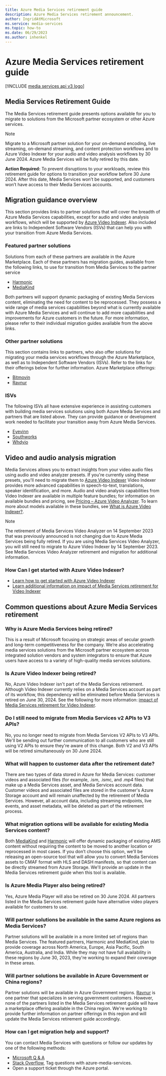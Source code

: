 ```yaml
---
title: Azure Media Services retirement guide
description: Azure Media Services retirement announcement.
author: IngridAtMicrosoft
ms.service: media-services
ms.topic: how-to
ms.date: 06/29/2023
ms.author: inhenkel
---
```


# Azure Media Services retirement guide

[!INCLUDE [media services api v3 logo](./includes/v3-hr.md)]

## Media Services Retirement Guide

The Media Services retirement guide presents options available for you to migrate to solutions from the Microsoft partner ecosystem or other Azure services.

> [!Note]
> Migrate to a Microsoft partner solution for your on-demand encoding, live streaming, on-demand streaming, and content protection workflows and to Azure Video Indexer for your audio and video analysis workflows by 30 June 2024. Azure Media Services will be fully retired by this date.  

**Action Required:** To prevent disruptions to your workloads, review this retirement guide for options to transition your workflow before 30 June 2024. After this date, Media Services won’t be supported, and customers won’t have access to their Media Services accounts.

## Migration guidance overview

This section provides links to partner solutions that will cover the breadth of Azure Media Services capabilities, except for audio and video analysis workflows, which will be supported by [Azure Video Indexer](/azure/azure-video-indexer/video-indexer-overview). Also included are links to Independent Software Vendors (ISVs) that can help you with your transition from Azure Media Services.

### Featured partner solutions

Solutions from each of these partners are available in the Azure Marketplace. Each of these partners has migration guides, available from the following links, to use for transition from Media Services to the partner service

- [Harmonic](https://aka.ms/ams-harmonic)
- [MediaKind](https://io.mediakind.com/)

Both partners will support dynamic packaging of existing Media Services content, eliminating the need for content to be reprocessed. They possess a wide range of media services capabilities beyond what is currently available with Azure Media Services and will continue to add more capabilities and improvements for Azure customers in the future. For more information, please refer to their individual migration guides available from the above links.

### Other partner solutions

This section contains links to partners, who also offer solutions for migrating your media services workflows through the Azure Marketplace, as well as to Independent Software Vendors (ISVs). Refer to the links for their offerings below for further information.
Azure Marketplace offerings:

- [Bitmovin](https://bitmovin.com/azure-marketplace/)
- [Ravnur](https://ams.ravnur.com)

### ISVs

The following ISVs all have extensive experience in assisting customers with building media services solutions using both Azure Media Services and partners that are listed above. They can provide guidance or development work needed to facilitate your transition away from Azure Media Services.

- [Eyevinn](https://www.eyevinntechnology.se/)
- [Southworks](https://www.southworks.com/)
- [Whdyio](https://whdiyo.com/)

## Video and audio analysis migration

Media Services allows you to extract insights from your video audio files using audio and video analyzer presets. If you're currently using these presets, you'll need to migrate them to [Azure Video Indexer](/azure/azure-video-indexer/video-indexer-overview) Video Indexer provides more advanced capabilities in speech-to-text, translations, speaker identification, and more. Audio and video analysis capabilities from Video Indexer are available in multiple feature bundles; for information on available bundles and pricing, see [Pricing – Azure Video Analyzer](/pricing/details/video-indexer/). To learn more about models available in these bundles, see [What is Azure Video Indexer?](/azure/azure-video-indexer/video-indexer-overview).

> [!Note]
> The retirement of Media Services Video Analyzer on 14 September 2023 that was previously announced is not changing due to Azure Media Services being fully retired. If you are using Media Services Video Analyzer, you will still need to migrate to Azure Video Indexer by 14 September 2023. See Media Services Video Analyzer retirement and migration for additional information.

### How Can I get started with Azure Video Indexer?

- [Learn how to get started with Azure Video Indexer](/azure/azure-video-indexer/video-indexer-get-started)
- [Learn additional information on impact of Media Services retirement for Video Indexer](https://aka.ms/vi-ams-retirement-announcement)

## Common questions about Azure Media Services retirement

### Why is Azure Media Services being retired?

This is a result of Microsoft focusing on strategic areas of secular growth and long-term competitiveness for the company. We’re also accelerating media services solutions from the Microsoft partner ecosystem across integrated solution vendors and system integrators to ensure that Azure users have access to a variety of high-quality media services solutions.

### Is Azure Video Indexer being retired?

No, Azure Video Indexer isn't part of the Media Services retirement. Although Video Indexer currently relies on a Media Services account as part of its workflow, this dependency will be eliminated before Media Services is retired on June 30, 2024. See the following for more information: [impact of Media Services retirement for Video Indexer](https://aka.ms/vi-ams-retirement-announcement).

### Do I still need to migrate from Media Services v2 APIs to V3 APIs?

No, you no longer need to migrate from Media Services V2 APIs to V3 APIs. We'll be sending out further communication to all customers who are still using V2 APIs to ensure they're aware of this change. Both V2 and V3 APIs will be retired simultaneously on 30 June 2024.

### What will happen to customer data after the retirement date?

There are two types of data stored in Azure for Media Services: customer videos and associated files (for example, .ism, .ismc, and .mp4 files) that make up a Media Services asset, and Media Services account data. Customer videos and associated files are stored in the customer's Azure Storage account and will remain unaffected by the retirement of Media Services. However, all account data, including streaming endpoints, live events, and asset metadata, will be deleted as part of the retirement process.

### What migration options will be available for existing Media Services content?

Both [MediaKind](https://io.mediakind.com/) and [Harmonic](https://aka.ms/ams-harmonic) will offer dynamic packaging of existing AMS content without requiring the content to be moved to another location or reprocessed in most cases. If you don’t choose this option, we'll be releasing an open-source tool that will allow you to convert Media Services assets to CMAF format with HLS and DASH manifests, so that content can be directly streamed from Azure Storage. We'll provide an update in the Media Services retirement guide when this tool is available. 

### Is Azure Media Player also being retired?

Yes, Azure Media Player will also be retired on 30 June 2024. All partners listed in the Media Services retirement guide have alternative video players available for customers to use.

### Will partner solutions be available in the same Azure regions as Media Services?

Partner solutions will be available in a more limited set of regions than Media Services. The featured partners, Harmonic and MediaKind, plan to provide coverage across North America, Europe, Asia Pacific, South America, Australia, and India. While they may not have full availability in these regions by June 30, 2023, they're working to expand their coverage in these areas.

### Will partner solutions be available in Azure Government or China regions?

Partner solutions will be available in Azure Government regions. [Ravnur](https://ams.ravnur.com/) is one partner that specializes in serving government customers. However, none of the partners listed in the Media Services retirement guide will have a marketplace offering available in the China region. We're working to provide further information on partner offerings in this region and will update the Media Services retirement guide accordingly.

### How can I get migration help and support?

You can contact Media Services with questions or follow our updates by one of the following methods:

- [Microsoft Q & A](/answers/topics/azure-media-services.html)
- [Stack Overflow](https://stackoverflow.com/questions/tagged/azure-media-services), Tag questions with azure-media-services.
- Open a support ticket through the Azure portal.
